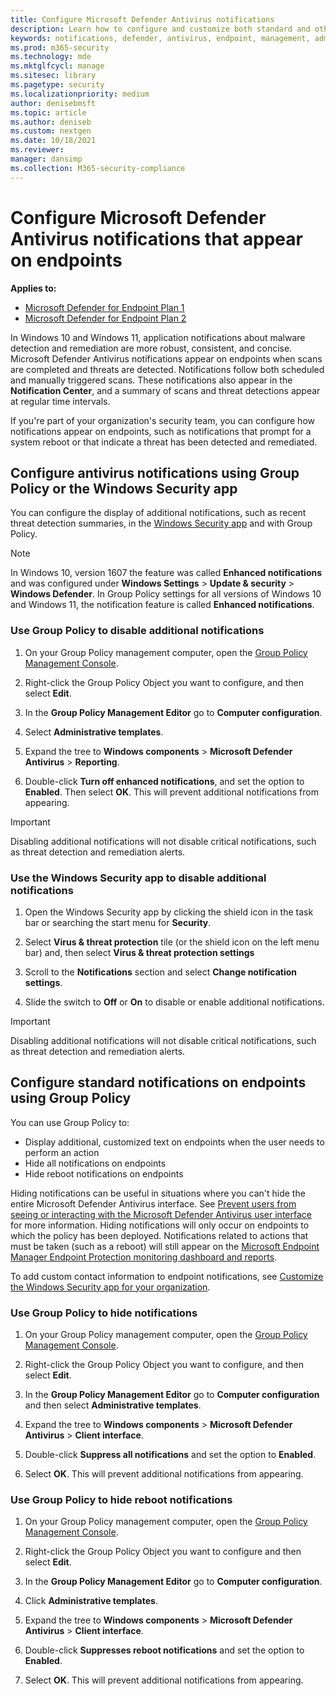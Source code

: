 ```yaml
---
title: Configure Microsoft Defender Antivirus notifications
description: Learn how to configure and customize both standard and other Microsoft Defender Antivirus notifications on endpoints.
keywords: notifications, defender, antivirus, endpoint, management, admin
ms.prod: m365-security
ms.technology: mde
ms.mktglfcycl: manage
ms.sitesec: library
ms.pagetype: security
ms.localizationpriority: medium
author: denisebmsft
ms.topic: article
ms.author: deniseb
ms.custom: nextgen
ms.date: 10/18/2021
ms.reviewer: 
manager: dansimp
ms.collection: M365-security-compliance
---
```


# Configure Microsoft Defender Antivirus notifications that appear on endpoints

**Applies to:**

- [Microsoft Defender for Endpoint Plan 1](https://go.microsoft.com/fwlink/p/?linkid=2154037)
- [Microsoft Defender for Endpoint Plan 2](https://go.microsoft.com/fwlink/p/?linkid=2154037)

In Windows 10 and Windows 11, application notifications about malware detection and remediation are more robust, consistent, and concise. Microsoft Defender Antivirus notifications appear on endpoints when scans are completed and threats are detected. Notifications follow both scheduled and manually triggered scans. These notifications also appear in the **Notification Center**, and a summary of scans and threat detections appear at regular time intervals.

If you're part of your organization's security team, you can configure how notifications appear on endpoints, such as notifications that prompt for a system reboot or that indicate a threat has been detected and remediated.

## Configure antivirus notifications using Group Policy or the Windows Security app

You can configure the display of additional notifications, such as recent threat detection summaries, in the [Windows Security app](microsoft-defender-security-center-antivirus.md) and with Group Policy.

> [!NOTE]
> In Windows 10, version 1607 the feature was called **Enhanced notifications** and was configured under **Windows Settings** \> **Update & security** \> **Windows Defender**. In Group Policy settings for all versions of Windows 10 and Windows 11, the notification feature is called **Enhanced notifications**.

### Use Group Policy to disable additional notifications

1. On your Group Policy management computer, open the [Group Policy Management Console](/previous-versions/windows/it-pro/windows-server-2008-R2-and-2008/cc731212(v=ws.11)).

2. Right-click the Group Policy Object you want to configure, and then select **Edit**.

3. In the **Group Policy Management Editor** go to **Computer configuration**.

4. Select **Administrative templates**.

5. Expand the tree to **Windows components** \> **Microsoft Defender Antivirus** > **Reporting**.

6. Double-click **Turn off enhanced notifications**, and set the option to **Enabled**. Then select **OK**. This will prevent additional notifications from appearing.

> [!IMPORTANT]
> Disabling additional notifications will not disable critical notifications, such as threat detection and remediation alerts.

### Use the Windows Security app to disable additional notifications

1. Open the Windows Security app by clicking the shield icon in the task bar or searching the start menu for **Security**.

2. Select **Virus & threat protection** tile (or the shield icon on the left menu bar) and, then select **Virus & threat protection settings**

3. Scroll to the **Notifications** section and select **Change notification settings**.

4. Slide the switch to **Off** or **On** to disable or enable additional notifications.

> [!IMPORTANT]
> Disabling additional notifications will not disable critical notifications, such as threat detection and remediation alerts.

## Configure standard notifications on endpoints using Group Policy

You can use Group Policy to:

- Display additional, customized text on endpoints when the user needs to perform an action
- Hide all notifications on endpoints
- Hide reboot notifications on endpoints

Hiding notifications can be useful in situations where you can't hide the entire Microsoft Defender Antivirus interface. See [Prevent users from seeing or interacting with the Microsoft Defender Antivirus user interface](prevent-end-user-interaction-microsoft-defender-antivirus.md) for more information. Hiding notifications will only occur on endpoints to which the policy has been deployed. Notifications related to actions that must be taken (such as a reboot) will still appear on the [Microsoft Endpoint Manager Endpoint Protection monitoring dashboard and reports](/configmgr/protect/deploy-use/monitor-endpoint-protection). 

To add custom contact information to endpoint notifications, see [Customize the Windows Security app for your organization](/windows/security/threat-protection/windows-defender-security-center/windows-defender-security-center).

### Use Group Policy to hide notifications

1. On your Group Policy management computer, open the [Group Policy Management Console](/previous-versions/windows/it-pro/windows-server-2008-R2-and-2008/cc731212(v=ws.11)).

2. Right-click the Group Policy Object you want to configure, and then select **Edit**.

3. In the **Group Policy Management Editor** go to **Computer configuration** and then select **Administrative templates**.

4. Expand the tree to **Windows components** \> **Microsoft Defender Antivirus** \> **Client interface**. 

5. Double-click **Suppress all notifications** and set the option to **Enabled**. 

6. Select **OK**. This will prevent additional notifications from appearing.

### Use Group Policy to hide reboot notifications

1. On your Group Policy management computer, open the [Group Policy Management Console](/previous-versions/windows/it-pro/windows-server-2008-R2-and-2008/cc731212(v=ws.11)).

2. Right-click the Group Policy Object you want to configure and then select **Edit**.

2. In the **Group Policy Management Editor** go to **Computer configuration**.

3. Click **Administrative templates**.

4. Expand the tree to **Windows components** \> **Microsoft Defender Antivirus** \> **Client interface**.

5. Double-click **Suppresses reboot notifications** and set the option to **Enabled**. 

5. Select **OK**. This will prevent additional notifications from appearing.

